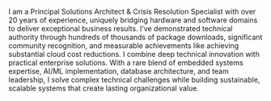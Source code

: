I am a Principal Solutions Architect & Crisis Resolution Specialist with over 20 years of experience, uniquely bridging hardware and software domains to deliver exceptional business results. I’ve demonstrated technical authority through hundreds of thousands of package downloads, significant community recognition, and measurable achievements like achieving substantial cloud cost reductions. I combine deep technical innovation with practical enterprise solutions. With a rare blend of embedded systems expertise, AI/ML implementation, database architecture, and team leadership, I solve complex technical challenges while building sustainable, scalable systems that create lasting organizational value.